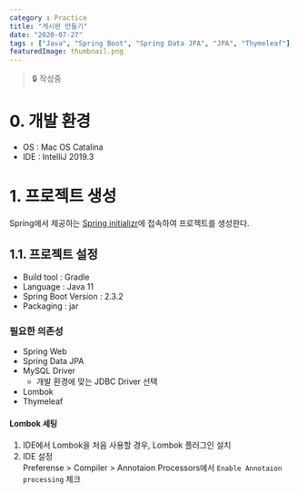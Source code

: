 ```yaml
---
category : Practice
title: "게시판 만들기"
date: "2020-07-27"
tags : ["Java", "Spring Boot", "Spring Data JPA", "JPA", "Thymeleaf"]
featuredImage: thumbnail.png
---
```

> 🔒 작성중

# 0. 개발 환경
- OS : Mac OS Catalina
- IDE : IntelliJ 2019.3

# 1. 프로젝트 생성
Spring에서 제공하는 [Spring initializr](https://start.spring.io/)에 접속하여 프로젝트를 생성한다.

## 1.1. 프로젝트 설정
- Build tool : Gradle
- Language : Java 11
- Spring Boot Version : 2.3.2
- Packaging : jar

### 필요한 의존성
- Spring Web
- Spring Data JPA
- MySQL Driver
  - 개발 환경에 맞는 JDBC Driver 선택
- Lombok
- Thymeleaf

#### Lombok 세팅
1. IDE에서 Lombok을 처음 사용할 경우, Lombok 플러그인 설치 
2. IDE 설정 <br/>
  Preferense > Compiler > Annotaion Processors에서 ``Enable Annotaion processing`` 체크<br/>
<!-- ![Lombok Setting](./img-1.png) -->


<!-- # # Reference  -->
